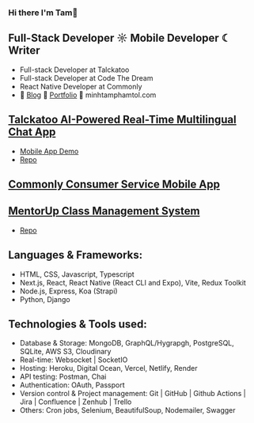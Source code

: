 ### Hi there I'm Tam👋

## Full-Stack Developer ☼ Mobile Developer ☾ Writer 

- Full-stack Developer at Talckatoo
- Full-stack Developer at Code The Dream
- React Native Developer at Commonly
- 📝 [Blog](https://tamp.blog/) 📇 [Portfolio](https://www.mtamp.me/) 📧 minhtamphamtol.com


## [Talckatoo AI-Powered Real-Time Multilingual Chat App](https://talckatoo.me)
- [Mobile App Demo](https://www.youtube.com/watch?v=gQEHr54hXcw)
- [Repo](https://github.com/Talckatoo)

## [Commonly Consumer Service Mobile App](https://trycommonly.com/app)

## [MentorUp Class Management System](https://mentorup-81w4.onrender.com)
- [Repo](https://github.com/Mentor-Up)

## Languages & Frameworks:

- HTML, CSS, Javascript, Typescript
- Next.js, React, React Native (React CLI and Expo), Vite, Redux Toolkit
- Node.js, Express, Koa (Strapi)
- Python, Django

## Technologies & Tools used:

- Database & Storage: MongoDB, GraphQL/Hygrapgh, PostgreSQL, SQLite, AWS S3, Cloudinary
- Real-time: Websocket | SocketIO
- Hosting: Heroku, Digital Ocean, Vercel, Netlify, Render
- API testing: Postman, Chai
- Authentication: OAuth, Passport
- Version control & Project management: Git | GitHub | Github Actions | Jira | Confluence | Zenhub | Trello
- Others: Cron jobs, Selenium, BeautifulSoup, Nodemailer, Swagger
